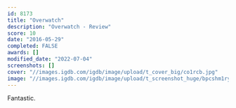 ```yaml
---
id: 8173
title: "Overwatch"
description: "Overwatch - Review"
score: 10
date: "2016-05-29"
completed: FALSE
awards: []
modified_date: "2022-07-04"
screenshots: []
cover: "//images.igdb.com/igdb/image/upload/t_cover_big/co1rcb.jpg"
image: "//images.igdb.com/igdb/image/upload/t_screenshot_huge/bpcshm1ryzyf4nwu0rkt.jpg"
---
```

Fantastic.